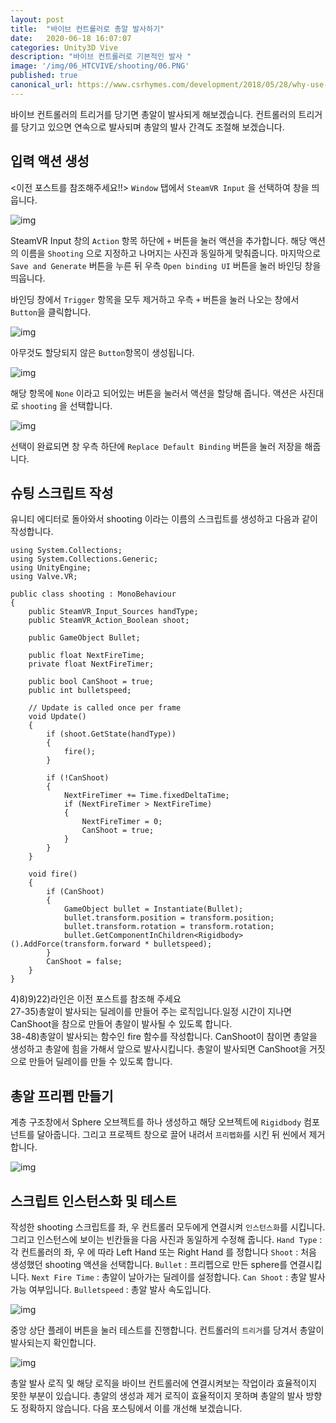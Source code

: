 ```yaml
---
layout: post
title:  "바이브 컨트롤러로 총알 발사하기"
date:   2020-06-18 16:07:07
categories: Unity3D Vive
description: "바이브 컨트롤러로 기본적인 발사 "
image: '/img/06_HTCVIVE/shooting/06.PNG'
published: true
canonical_url: https://www.csrhymes.com/development/2018/05/28/why-use-a-static-site-generator.html
---
```


바이브 컨트롤러의 트리거를 당기면 총알이 발사되게 해보겠습니다. 컨트롤러의 트리거를 당기고 있으면 연속으로 발사되며 총알의 발사 간격도 조절해 보겠습니다.

## 입력 액션 생성
<이전 포스트를 참조해주세요!!>
`Window` 탭에서 `SteamVR Input` 을 선택하여 창을 띄웁니다.  

![img](/img/06_HTCVIVE/shooting/01.PNG)  

SteamVR Input 창의 `Action` 항목 하단에 `+` 버튼을 눌러 액션을 추가합니다. 해당 액션의 이름을 `Shooting` 으로 지정하고 나머지는 사진과 동일하게 맞춰줍니다. 마지막으로 `Save and Generate` 버튼을 누른 뒤 우측 `Open binding UI` 버튼을 눌러 바인딩 창을 띄웁니다.  

바인딩 창에서 `Trigger` 항목을 모두 제거하고 우측 `+` 버튼을 눌러 나오는 창에서 `Button`을 클릭합니다.  

![img](/img/06_HTCVIVE/shooting/02.PNG)

아무것도 할당되지 않은 `Button`항목이 생성됩니다. 

![img](/img/06_HTCVIVE/shooting/03.PNG)  

해당 항목에 `None` 이라고 되어있는 버튼을 눌러서 액션을 할당해 줍니다. 액션은 사진대로 `shooting` 을 선택합니다. 

![img](/img/06_HTCVIVE/shooting/04.PNG)  

선택이 완료되면 창 우측 하단에 `Replace Default Binding` 버튼을 눌러 저장을 해줍니다.

## 슈팅 스크립트 작성
유니티 에디터로 돌아와서 shooting 이라는 이름의 스크립트를 생성하고 다음과 같이 작성합니다.

```
using System.Collections;
using System.Collections.Generic;
using UnityEngine;
using Valve.VR;

public class shooting : MonoBehaviour
{
    public SteamVR_Input_Sources handType;
    public SteamVR_Action_Boolean shoot;

    public GameObject Bullet;

    public float NextFireTime;
    private float NextFireTimer;

    public bool CanShoot = true;
    public int bulletspeed;

    // Update is called once per frame
    void Update()
    {
        if (shoot.GetState(handType))
        {
            fire();
        }
        
        if (!CanShoot)
        {
            NextFireTimer += Time.fixedDeltaTime;
            if (NextFireTimer > NextFireTime)
            {
                NextFireTimer = 0;
                CanShoot = true;
            }
        }
    }

    void fire()
    {
        if (CanShoot)
        {
            GameObject bullet = Instantiate(Bullet);
            bullet.transform.position = transform.position;
            bullet.transform.rotation = transform.rotation;
            bullet.GetComponentInChildren<Rigidbody>().AddForce(transform.forward * bulletspeed);
        }
        CanShoot = false;
    }
}
```

4)8)9)22)라인은 이전 포스트를 참조해 주세요  
27-35)총알이 발사되는 딜레이를 만들어 주는 로직입니다.일정 시간이 지나면 CanShoot을 참으로 만들어 총알이 발사될 수 있도록 합니다.  
38-48)총알이 발사되는 함수인 fire 함수를 작성합니다. CanShoot이 참이면 총알을 생성하고 총알에 힘을 가해서 앞으로 발사시킵니다. 총알이 발사되면 CanShoot을 거짓으로 만들어 딜레이를 만들 수 있도록 합니다.  

## 총알 프리펩 만들기
계층 구조창에서 Sphere 오브젝트를 하나 생성하고 해당 오브젝트에 `Rigidbody` 컴포넌트를 달아줍니다. 그리고 프로젝트 창으로 끌어 내려서 `프리펩화`를 시킨 뒤 씬에서 제거합니다.  

![img](/img/06_HTCVIVE/shooting/05.PNG)  

## 스크립트 인스턴스화 및 테스트
작성한 shooting 스크립트를 좌, 우 컨트롤러 모두에게 연결시켜 `인스턴스화`를 시킵니다. 그리고 인스턴스에 보이는 빈칸들을 다음 사진과 동일하게 수정해 줍니다. 
`Hand Type` : 각 컨트롤러의 좌, 우 에 따라 Left Hand 또는 Right Hand 를 정합니다
`Shoot` : 처음 생성했던 shooting 액션을 선택합니다.
`Bullet` : 프리펩으로 만든 sphere를 연결시킵니다.
`Next Fire Time` : 총알이 날아가는 딜레이를 설정합니다. 
`Can Shoot` : 총알 발사 가능 여부입니다.
`Bulletspeed` : 총알 발사 속도입니다.  

![img](/img/06_HTCVIVE/shooting/07.PNG)  

중앙 상단 플레이 버튼을 눌러 테스트를 진행합니다. 컨트롤러의 `트리거`를 당겨서 총알이 발사되는지 확인합니다.  

![img](/img/06_HTCVIVE/shooting/06.PNG)  

총알 발사 로직 및 해당 로직을 바이브 컨트롤러에 연결시켜보는 작업이라 효율적이지 못한 부분이 있습니다. 총알의 생성과 제거 로직이 효율적이지 못하며 총알의 발사 방향도 정확하지 않습니다. 다음 포스팅에서 이를 개선해 보겠습니다.  
